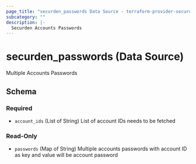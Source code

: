 ```yaml
---
page_title: "securden_passwords Data Source - terraform-provider-securden"
subcategory: ""
description: |-
  Securden Accounts Passwords
---
```


# securden_passwords (Data Source)

Multiple Accounts Passwords


## Schema

### Required

- `account_ids` (List of String) List of account IDs needs to be fetched

### Read-Only

- `passwords` (Map of String) Multiple accounts passwords with account ID as key and value will be account password
